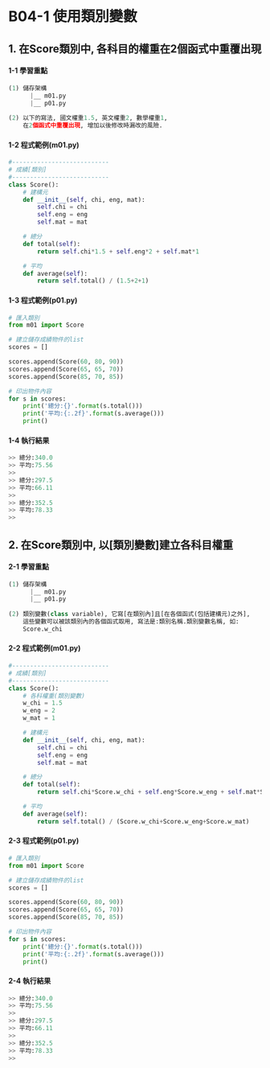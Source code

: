 # B04-1 使用類別變數

## 1. 在Score類別中, 各科目的權重在2個函式中重覆出現

#### 1-1 學習重點
``` python
(1) 儲存架構
      |__ m01.py
      |__ p01.py
      
(2) 以下的寫法, 國文權重1.5, 英文權重2, 數學權重1, 
    在2個函式中重覆出現, 增加以後修改時漏改的風險.
```

#### 1-2 程式範例(m01.py)

``` python
#---------------------------
# 成績[類別]
#---------------------------
class Score():
    # 建構元
    def __init__(self, chi, eng, mat):
        self.chi = chi
        self.eng = eng
        self.mat = mat

    # 總分
    def total(self):
        return self.chi*1.5 + self.eng*2 + self.mat*1

    # 平均
    def average(self):
        return self.total() / (1.5+2+1)
```


#### 1-3 程式範例(p01.py)

``` python
# 匯入類別
from m01 import Score

# 建立儲存成績物件的list
scores = []

scores.append(Score(60, 80, 90))
scores.append(Score(65, 65, 70))
scores.append(Score(85, 70, 85))

# 印出物件內容
for s in scores:
    print('總分:{}'.format(s.total()))
    print('平均:{:.2f}'.format(s.average()))
    print()
```


#### 1-4 執行結果
``` python
>> 總分:340.0
>> 平均:75.56
>> 
>> 總分:297.5
>> 平均:66.11
>> 
>> 總分:352.5
>> 平均:78.33
>>
```


## 2. 在Score類別中, 以[類別變數]建立各科目權重

#### 2-1 學習重點
``` python
(1) 儲存架構
      |__ m01.py
      |__ p01.py
      
(2) 類別變數(class variable), 它寫[在類別內]且[在各個函式(包括建構元)之外], 
    這些變數可以被該類別內的各個函式取用, 寫法是:類別名稱.類別變數名稱, 如:
    Score.w_chi
```

#### 2-2 程式範例(m01.py)

``` python
#---------------------------
# 成績[類別]
#---------------------------
class Score():
    # 各科權重(類別變數)
    w_chi = 1.5
    w_eng = 2
    w_mat = 1

    # 建構元
    def __init__(self, chi, eng, mat):
        self.chi = chi
        self.eng = eng
        self.mat = mat

    # 總分
    def total(self):
        return self.chi*Score.w_chi + self.eng*Score.w_eng + self.mat*Score.w_mat

    # 平均
    def average(self):
        return self.total() / (Score.w_chi+Score.w_eng+Score.w_mat)
```


#### 2-3 程式範例(p01.py)

``` python
# 匯入類別
from m01 import Score

# 建立儲存成績物件的list
scores = []

scores.append(Score(60, 80, 90))
scores.append(Score(65, 65, 70))
scores.append(Score(85, 70, 85))

# 印出物件內容
for s in scores:
    print('總分:{}'.format(s.total()))
    print('平均:{:.2f}'.format(s.average()))
    print()
```


#### 2-4 執行結果
``` python
>> 總分:340.0
>> 平均:75.56
>> 
>> 總分:297.5
>> 平均:66.11
>> 
>> 總分:352.5
>> 平均:78.33
>>
```

